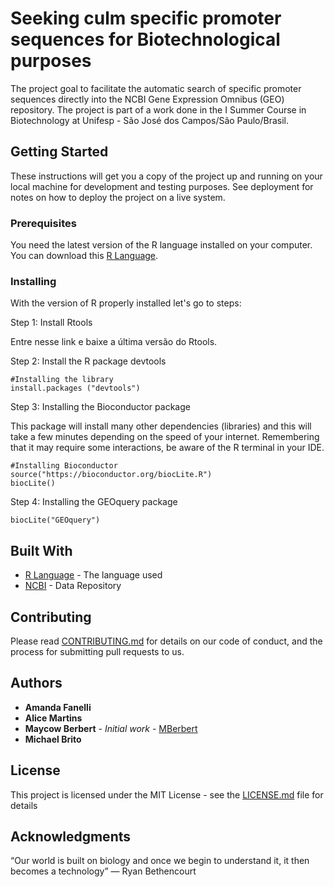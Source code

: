 # Seeking culm specific promoter sequences for Biotechnological purposes

The project goal to facilitate the automatic search of specific promoter sequences directly into the NCBI Gene Expression Omnibus (GEO) repository. 
The project is part of a work done in the I Summer Course in Biotechnology at Unifesp - São José dos Campos/São Paulo/Brasil.

## Getting Started

These instructions will get you a copy of the project up and running on your local machine for development and testing purposes. See deployment for notes on how to deploy the project on a live system.

### Prerequisites

You need the latest version of the R language installed on your computer. You can download this [R Language](https://cran.r-project.org).

### Installing

With the version of R properly installed let's go to steps:

Step 1: Install Rtools

Entre nesse link e baixe a última versão do Rtools.

Step 2: Install the R package devtools

```
#Installing the library
install.packages ("devtools")
```

Step 3: Installing the Bioconductor package

This package will install many other dependencies (libraries) and this will take a few minutes depending on the speed of your internet. Remembering that it may require some interactions, be aware of the R terminal in your IDE.

```
#Installing Bioconductor
source("https://bioconductor.org/biocLite.R")
biocLite()
```

Step 4: Installing the GEOquery package

```
biocLite("GEOquery")
```


## Built With

* [R Language](https://www.r-project.org/) - The language used
* [NCBI](https://www.ncbi.nlm.nih.gov/) - Data Repository

## Contributing

Please read [CONTRIBUTING.md]() for details on our code of conduct, and the process for submitting pull requests to us. 

## Authors

* **Amanda Fanelli**
* **Alice Martins**
* **Maycow Berbert** - *Initial work* - [MBerbert](https://github.com/MBerbert)
* **Michael Brito**



## License

This project is licensed under the MIT License - see the [LICENSE.md](LICENSE.md) file for details

## Acknowledgments

“Our world is built on biology and once we begin to understand it, it then becomes a technology”
― Ryan Bethencourt 
